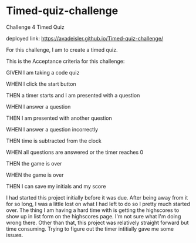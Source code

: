 # Timed-quiz-challenge
Challenge 4 Timed Quiz

deployed link: https://avadeisler.github.io/Timed-quiz-challenge/

For this challenge, I am to create a timed quiz.

This is the Acceptance criteria for this challenge:

GIVEN I am taking a code quiz

WHEN I click the start button

THEN a timer starts and I am presented with a question

WHEN I answer a question

THEN I am presented with another 
question

WHEN I answer a question incorrectly

THEN time is subtracted from the clock

WHEN all questions are answered or the timer reaches 0

THEN the game is over

WHEN the game is over

THEN I can save my initials and my score

I had started this project initially before it was due. After being away from it for so long, I was a little lost on what I had left to do so I pretty much started over. The thing I am having a hard time with is getting the highscores to show up in list form on the highscores page. I'm not sure what I'm doing wrong there. Other than that, this project was relatively straight forward but time consuming. Trying to figure out the timer intitially gave me some issues.
